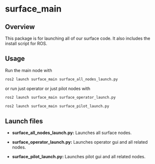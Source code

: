 # surface_main

## Overview

This package is for launching all of our surface code. It also includes the install script for ROS.

## Usage

Run the main node with

```bash
ros2 launch surface_main surface_all_nodes_launch.py
```

or run just operator or just pilot nodes with

```bash
ros2 launch surface_main surface_operator_launch.py
```

```bash
ros2 launch surface_main surface_pilot_launch.py
```

## Launch files

* **surface_all_nodes_launch.py:** Launches all surface nodes.

* **surface_operator_launch.py:** Launches operator gui and all related nodes.

* **surface_pilot_launch.py:** Launches pilot gui and all related nodes.
